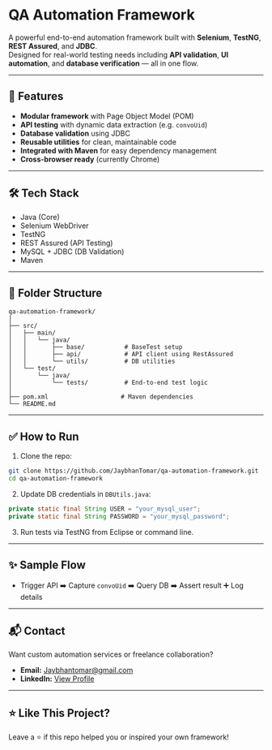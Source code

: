 # QA Automation Framework

A powerful end-to-end automation framework built with **Selenium**, **TestNG**, **REST Assured**, and **JDBC**.  
Designed for real-world testing needs including **API validation**, **UI automation**, and **database verification** — all in one flow.

---

## 🚀 Features

- **Modular framework** with Page Object Model (POM)
- **API testing** with dynamic data extraction (e.g. `convoUid`)
- **Database validation** using JDBC
- **Reusable utilities** for clean, maintainable code
- **Integrated with Maven** for easy dependency management
- **Cross-browser ready** (currently Chrome)

---

## 🛠 Tech Stack

- Java (Core)
- Selenium WebDriver
- TestNG
- REST Assured (API Testing)
- MySQL + JDBC (DB Validation)
- Maven

---

## 📁 Folder Structure

```
qa-automation-framework/
│
├── src/
│   ├── main/
│   │   └── java/
│   │       ├── base/           # BaseTest setup
│   │       ├── api/            # API client using RestAssured
│   │       └── utils/          # DB utilities
│   └── test/
│       └── java/
│           └── tests/          # End-to-end test logic
│
├── pom.xml                    # Maven dependencies
└── README.md
```

---

## ✅ How to Run

1. Clone the repo:

```bash
git clone https://github.com/JaybhanTomar/qa-automation-framework.git
cd qa-automation-framework
```

2. Update DB credentials in `DBUtils.java`:

```java
private static final String USER = "your_mysql_user";
private static final String PASSWORD = "your_mysql_password";
```

3. Run tests via TestNG from Eclipse or command line.

---

## ✨ Sample Flow

- Trigger API ➡️ Capture `convoUid` ➡️ Query DB ➡️ Assert result ➕ Log details

---

## 📬 Contact

Want custom automation services or freelance collaboration?

- **Email:** [Jaybhantomar@gmail.com](mailto:Jaybhantomar@gmail.com)  
- **LinkedIn:** [View Profile](https://www.linkedin.com/public-profile/settings)

---

## ⭐️ Like This Project?

Leave a ⭐️ if this repo helped you or inspired your own framework!
